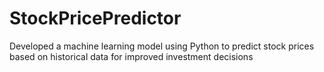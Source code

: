 # StockPricePredictor
Developed a machine learning model using Python to predict stock prices based on historical data for improved investment decisions
